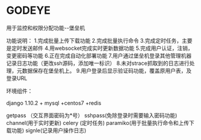 # GODEYE
用于监控和权限分配功能--堡垒机

功能说明：
1.完成批量上传下载功能
2.完成批量执行命令
3.完成定时任务，主要是定时发送邮件
4.用websocket完成实时更新数据功能
5.完成用户认证，注销，变更密码等功能
6.正在完成自动化部署功能
7.用户通过堡垒机登录其他管理机器记录日志功能（更改ssh源码，添加唯一标识）
8.未对strace抓取到的日志进行处理，元数据保存在堡垒机上。
9.用户登录后显示验证码功能，覆盖原用户表，及登录URL

环境组件：

django 1.10.2 + mysql +centos7 +redis

getpass （交互界面密码为*号）
sshpass(免除登录时需要输入密码功能)
channel(用于实时更新)
celery (定时任务)
paramiko(用于批量执行命令和上传下载功能)
signle(记录用户操作日志)


























